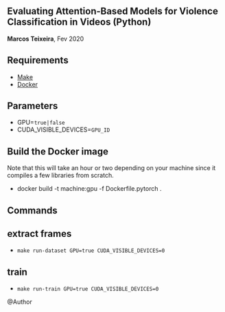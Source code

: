 Evaluating Attention-Based Models for Violence Classification in Videos (Python)
------------------------------------------------------------
**Marcos Teixeira**, Fev 2020

## Requirements
* [Make](https://www.gnu.org/software/make/)
* [Docker](https://www.docker.com)


## Parameters
* GPU=`true|false`
* CUDA_VISIBLE_DEVICES=`GPU_ID`

## Build the Docker image 
Note that this will take an hour or two depending on your machine since it compiles a few libraries from scratch.

* docker build -t machine:gpu -f Dockerfile.pytorch .

## Commands

## extract frames
* `make run-dataset GPU=true CUDA_VISIBLE_DEVICES=0`

## train
* `make run-train GPU=true CUDA_VISIBLE_DEVICES=0`


@Author